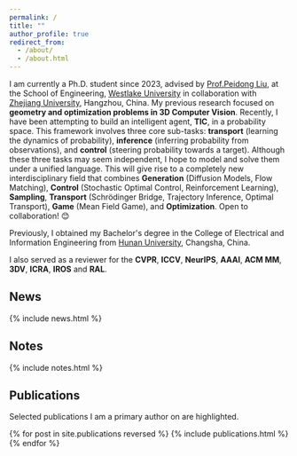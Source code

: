 ```yaml
---
permalink: /
title: ""
author_profile: true
redirect_from: 
  - /about/
  - /about.html
---
```


I am currently a Ph.D. student since 2023, advised by [Prof.Peidong Liu](https://scholar.google.com/citations?user=XZczNEEAAAAJ), at the School of Engineering, [Westlake University](https://en.westlake.edu.cn//) in collaboration with [Zhejiang University](https://www.zju.edu.cn/english/), Hangzhou, China. My previous research focused on **geometry and optimization problems in 3D Computer Vision**. Recently, I have been attempting to build an intelligent agent, **TIC**, in a probability space. This framework involves three core sub-tasks: **transport** (learning the dynamics of probability), **inference** (inferring probability from observations), and **control** (steering probability towards a target). Although these three tasks may seem independent, I hope to model and solve them under a unified language. This will give rise to a completely new interdisciplinary field that combines **Generation** (Diffusion Models, Flow Matching), **Control** (Stochastic Optimal Control, Reinforcement Learning), **Sampling**, **Transport** (Schrödinger Bridge, Trajectory Inference, Optimal Transport), **Game** (Mean Field Game), and **Optimization**. Open to collaboration! 😊

Previously, I obtained my Bachelor's degree in the College of Electrical and Information Engineering from [Hunan University](http://www-en.hnu.edu.cn/), Changsha, China.  

I also served as a reviewer for the **CVPR**, **ICCV**, **NeurIPS**, **AAAI**, **ACM MM**, **3DV**, **ICRA**, **IROS** and **RAL**.

## News
<style style="text/css"> .news{font-size:0.75em;} </style>
{% include news.html %}

## Notes
<style style="text/css"> .news{font-size:0.75em;} </style>
{% include notes.html %}

## Publications
Selected publications I am a primary author on are highlighted.

<style style="text/css"> .hoverTable{ width:85%; border-collapse:collapse; border: 0px; } .hoverTable td{ padding:7px; border:#4e95f4 0px solid; } /* Define the default color for all the table rows */ .hoverTable tr{} /* Define the hover highlight color for the table row */ .hoverTable tr:hover { background-color: #f7f7f7; } </style> {% for post in site.publications reversed %} {% include publications.html %} {% endfor %}



